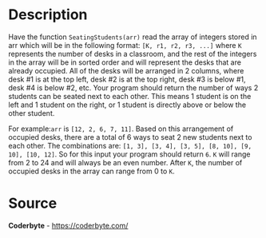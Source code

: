 # Description

Have the function `SeatingStudents(arr)` read the array of integers stored in arr which will be in the following format: `[K, r1, r2, r3, ...]` where `K` represents the number of desks in a classroom, and the rest of the integers in the array will be in sorted order and will represent the desks that are already occupied. All of the desks will be arranged in 2 columns, where desk #1 is at the top left, desk #2 is at the top right, desk #3 is below #1, desk #4 is below #2, etc. Your program should return the number of ways 2 students can be seated next to each other. This means 1 student is on the left and 1 student on the right, or 1 student is directly above or below the other student. 

For example:`arr` is `[12, 2, 6, 7, 11]`. Based on this arrangement of occupied desks, there are a total of 6 ways to seat 2 new students next to each other. The combinations are: `[1, 3], [3, 4], [3, 5], [8, 10], [9, 10], [10, 12]`. So for this input your program should return `6`. `K` will range from 2 to 24 and will always be an even number. After `K`, the number of occupied desks in the array can range from 0 to `K`. 

# Source

**Coderbyte** - https://coderbyte.com/
